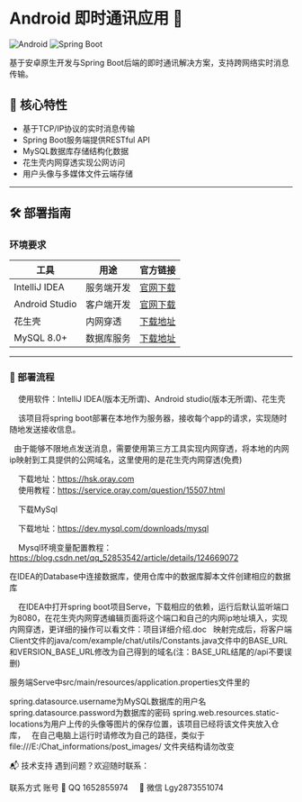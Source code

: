 # Android 即时通讯应用 🚀

![Android](https://img.shields.io/badge/Android-3DDC84?style=for-the-badge&logo=android&logoColor=white)
![Spring Boot](https://img.shields.io/badge/Spring_Boot-6DB33F?style=for-the-badge&logo=spring-boot&logoColor=white)

基于安卓原生开发与Spring Boot后端的即时通讯解决方案，支持跨网络实时消息传输。

## 🌟 核心特性
- 基于TCP/IP协议的实时消息传输
- Spring Boot服务端提供RESTful API
- MySQL数据库存储结构化数据
- 花生壳内网穿透实现公网访问
- 用户头像与多媒体文件云端存储

---

## 🛠️ 部署指南

### 环境要求
| 工具                | 用途                     | 官方链接                          |
|---------------------|--------------------------|-----------------------------------|
| IntelliJ IDEA       | 服务端开发               | [官网下载](https://www.jetbrains.com/idea/) |
| Android Studio      | 客户端开发               | [官网下载](https://developer.android.com/studio) |
| 花生壳              | 内网穿透                 | [下载地址](https://hsk.oray.com) |
| MySQL 8.0+          | 数据库服务               | [下载地址](https://dev.mysql.com/downloads/mysql) |

---

### 🚦 部署流程

&nbsp;&nbsp;&nbsp;&nbsp;使用软件：IntelliJ IDEA(版本无所谓)、Android studio(版本无所谓)、花生壳

&nbsp;&nbsp;&nbsp;&nbsp;该项目将spring boot部署在本地作为服务器，接收每个app的请求，实现随时随地发送接收信息。

&nbsp;&nbsp;由于能够不限地点发送消息，需要使用第三方工具实现内网穿透，将本地的内网ip映射到工具提供的公网域名，这里使用的是花生壳内网穿透(免费)

&nbsp;&nbsp;&nbsp;&nbsp;下载地址：https://hsk.oray.com    
&nbsp;&nbsp;&nbsp;&nbsp;使用教程：https://service.oray.com/question/15507.html

&nbsp;&nbsp;&nbsp;&nbsp;下载MySql

&nbsp;&nbsp;&nbsp;&nbsp;下载地址：https://dev.mysql.com/downloads/mysql

&nbsp;&nbsp;&nbsp;&nbsp;Mysql环境变量配置教程：https://blog.csdn.net/qq_52853542/article/details/124669072

在IDEA的Database中连接数据库，使用仓库中的数据库脚本文件创建相应的数据库

&nbsp;&nbsp;&nbsp;&nbsp;在IDEA中打开spring boot项目Serve，下载相应的依赖，运行后默认监听端口为8080，在花生壳内网穿透编辑页面将这个端口和自己的内网ip地址填入，实现内网穿透，更详细的操作可以看文件：项目详细介绍.doc
&nbsp;&nbsp;映射完成后，将客户端Client文件的java/com/example/chat/utils/Constants.java文件中的BASE_URL和VERSION_BASE_URL修改为自己得到的域名(注：BASE_URL结尾的/api不要误删)

服务端Serve中src/main/resources/application.properties文件里的

spring.datasource.username为MySQL数据库的用户名
spring.datasource.password为数据库的密码
spring.web.resources.static-locations为用户上传的头像等图片的保存位置，该项目已经将该文件夹放入仓库，
&nbsp;&nbsp;在自己电脑上运行时请修改为自己的路径，类似于file:///E:/Chat_informations/post_images/  文件夹结构请勿改变

📬 技术支持
遇到问题？欢迎随时联系：

联系方式	账号
📧 QQ	1652855974&nbsp;&nbsp;&nbsp;&nbsp;
💬 微信	Lgy2873551074
